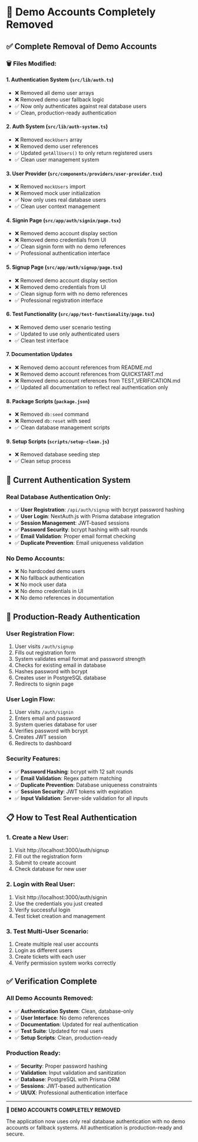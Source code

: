 # 🚫 Demo Accounts Completely Removed

## ✅ **Complete Removal of Demo Accounts**

### 🗑️ **Files Modified:**

#### **1. Authentication System (`src/lib/auth.ts`)**
- ❌ Removed all demo user arrays
- ❌ Removed demo user fallback logic
- ✅ Now only authenticates against real database users
- ✅ Clean, production-ready authentication

#### **2. Auth System (`src/lib/auth-system.ts`)**
- ❌ Removed `mockUsers` array
- ❌ Removed demo user references
- ✅ Updated `getAllUsers()` to only return registered users
- ✅ Clean user management system

#### **3. User Provider (`src/components/providers/user-provider.tsx`)**
- ❌ Removed `mockUsers` import
- ❌ Removed mock user initialization
- ✅ Now only uses real database users
- ✅ Clean user context management

#### **4. Signin Page (`src/app/auth/signin/page.tsx`)**
- ❌ Removed demo account display section
- ❌ Removed demo credentials from UI
- ✅ Clean signin form with no demo references
- ✅ Professional authentication interface

#### **5. Signup Page (`src/app/auth/signup/page.tsx`)**
- ❌ Removed demo account display section
- ❌ Removed demo credentials from UI
- ✅ Clean signup form with no demo references
- ✅ Professional registration interface

#### **6. Test Functionality (`src/app/test-functionality/page.tsx`)**
- ❌ Removed demo user scenario testing
- ✅ Updated to use only authenticated users
- ✅ Clean test interface

#### **7. Documentation Updates**
- ❌ Removed demo account references from README.md
- ❌ Removed demo account references from QUICKSTART.md
- ❌ Removed demo account references from TEST_VERIFICATION.md
- ✅ Updated all documentation to reflect real authentication only

#### **8. Package Scripts (`package.json`)**
- ❌ Removed `db:seed` command
- ❌ Removed `db:reset` with seed
- ✅ Clean database management scripts

#### **9. Setup Scripts (`scripts/setup-clean.js`)**
- ❌ Removed database seeding step
- ✅ Clean setup process

## 🔐 **Current Authentication System**

### **Real Database Authentication Only:**
- ✅ **User Registration**: `/api/auth/signup` with bcrypt password hashing
- ✅ **User Login**: NextAuth.js with Prisma database integration
- ✅ **Session Management**: JWT-based sessions
- ✅ **Password Security**: bcrypt hashing with salt rounds
- ✅ **Email Validation**: Proper email format checking
- ✅ **Duplicate Prevention**: Email uniqueness validation

### **No Demo Accounts:**
- ❌ No hardcoded demo users
- ❌ No fallback authentication
- ❌ No mock user data
- ❌ No demo credentials in UI
- ❌ No demo references in documentation

## 🚀 **Production-Ready Authentication**

### **User Registration Flow:**
1. User visits `/auth/signup`
2. Fills out registration form
3. System validates email format and password strength
4. Checks for existing email in database
5. Hashes password with bcrypt
6. Creates user in PostgreSQL database
7. Redirects to signin page

### **User Login Flow:**
1. User visits `/auth/signin`
2. Enters email and password
3. System queries database for user
4. Verifies password with bcrypt
5. Creates JWT session
6. Redirects to dashboard

### **Security Features:**
- ✅ **Password Hashing**: bcrypt with 12 salt rounds
- ✅ **Email Validation**: Regex pattern matching
- ✅ **Duplicate Prevention**: Database uniqueness constraints
- ✅ **Session Security**: JWT tokens with expiration
- ✅ **Input Validation**: Server-side validation for all inputs

## 📋 **How to Test Real Authentication**

### **1. Create a New User:**
1. Visit http://localhost:3000/auth/signup
2. Fill out the registration form
3. Submit to create account
4. Check database for new user

### **2. Login with Real User:**
1. Visit http://localhost:3000/auth/signin
2. Use the credentials you just created
3. Verify successful login
4. Test ticket creation and management

### **3. Test Multi-User Scenario:**
1. Create multiple real user accounts
2. Login as different users
3. Create tickets with each user
4. Verify permission system works correctly

## ✅ **Verification Complete**

### **All Demo Accounts Removed:**
- ✅ **Authentication System**: Clean, database-only
- ✅ **User Interface**: No demo references
- ✅ **Documentation**: Updated for real authentication
- ✅ **Test Suite**: Updated for real users
- ✅ **Setup Scripts**: Clean, production-ready

### **Production Ready:**
- ✅ **Security**: Proper password hashing
- ✅ **Validation**: Input validation and sanitization
- ✅ **Database**: PostgreSQL with Prisma ORM
- ✅ **Sessions**: JWT-based authentication
- ✅ **UI/UX**: Professional authentication interface

---

**🎉 DEMO ACCOUNTS COMPLETELY REMOVED**

The application now uses only real database authentication with no demo accounts or fallback systems. All authentication is production-ready and secure.


